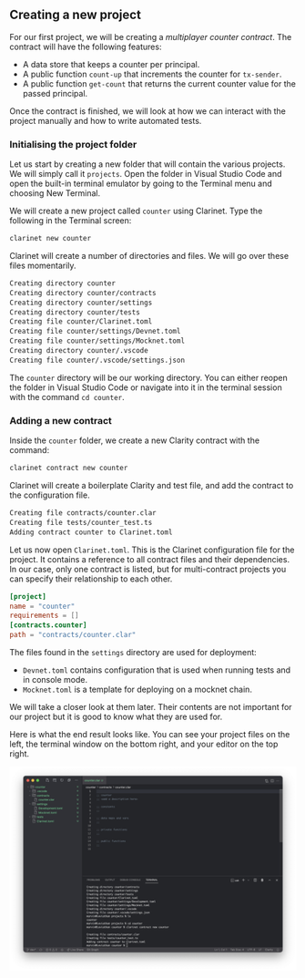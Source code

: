## Creating a new project

For our first project, we will be creating a _multiplayer counter contract_. The
contract will have the following features:

- A data store that keeps a counter per principal.
- A public function `count-up` that increments the counter for `tx-sender`.
- A public function `get-count` that returns the current counter value for the
  passed principal.

Once the contract is finished, we will look at how we can interact with the
project manually and how to write automated tests.

### Initialising the project folder

Let us start by creating a new folder that will contain the various projects. We
will simply call it `projects`. Open the folder in Visual Studio Code and open
the built-in terminal emulator by going to the Terminal menu and choosing New
Terminal.

We will create a new project called `counter` using Clarinet. Type the following
in the Terminal screen:

```bash
clarinet new counter
```

Clarinet will create a number of directories and files. We will go over these
files momentarily.

```bash
Creating directory counter
Creating directory counter/contracts
Creating directory counter/settings
Creating directory counter/tests
Creating file counter/Clarinet.toml
Creating file counter/settings/Devnet.toml
Creating file counter/settings/Mocknet.toml
Creating directory counter/.vscode
Creating file counter/.vscode/settings.json
```

The `counter` directory will be our working directory. You can either reopen the
folder in Visual Studio Code or navigate into it in the terminal session with
the command `cd counter`.

### Adding a new contract

Inside the `counter` folder, we create a new Clarity contract with the command:

```bash
clarinet contract new counter
```

Clarinet will create a boilerplate Clarity and test file, and add the contract
to the configuration file.

```bash
Creating file contracts/counter.clar
Creating file tests/counter_test.ts
Adding contract counter to Clarinet.toml
```

Let us now open `Clarinet.toml`. This is the Clarinet configuration file for the
project. It contains a reference to all contract files and their dependencies.
In our case, only one contract is listed, but for multi-contract projects you
can specify their relationship to each other.

```toml
[project]
name = "counter"
requirements = []
[contracts.counter]
path = "contracts/counter.clar"
```

The files found in the `settings` directory are used for deployment:

- `Devnet.toml` contains configuration that is used when running tests and in
  console mode.
- `Mocknet.toml` is a template for deploying on a mocknet chain.

We will take a closer look at them later. Their contents are not important for
our project but it is good to know what they are used for.

Here is what the end result looks like. You can see your project files on the
left, the terminal window on the bottom right, and your editor on the top right.

![Visual Studio Code interface](assets/ch07/1.png)

